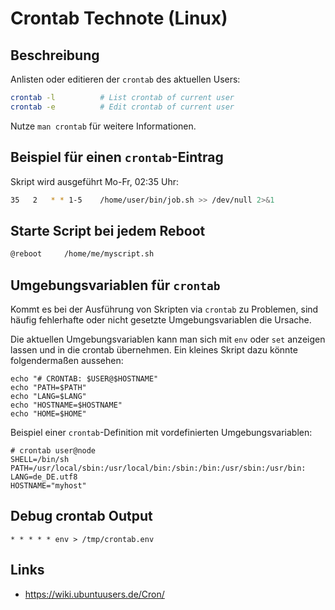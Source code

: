 # Crontab Technote (Linux)

## Beschreibung

Anlisten oder editieren der `crontab` des aktuellen Users:

```sh
crontab -l          # List crontab of current user
crontab -e          # Edit crontab of current user
```

Nutze `man crontab` für weitere Informationen.

## Beispiel für einen `crontab`-Eintrag

Skript wird ausgeführt Mo-Fr, 02:35 Uhr:

```sh
35   2   * * 1-5    /home/user/bin/job.sh >> /dev/null 2>&1
```

## Starte Script bei jedem Reboot

```sh
@reboot     /home/me/myscript.sh
```

## Umgebungsvariablen für `crontab`

Kommt es bei der Ausführung von Skripten via `crontab` zu Problemen, sind häufig fehlerhafte oder nicht gesetzte Umgebungsvariablen die Ursache.

Die aktuellen Umgebungsvariablen kann man sich mit `env` oder `set` anzeigen lassen und in die crontab übernehmen. Ein kleines Skript dazu könnte folgendermaßen aussehen:

```
echo "# CRONTAB: $USER@$HOSTNAME"
echo "PATH=$PATH"
echo "LANG=$LANG"
echo "HOSTNAME=$HOSTNAME"
echo "HOME=$HOME"
```

Beispiel einer `crontab`-Definition mit vordefinierten Umgebungsvariablen:

```
# crontab user@node
SHELL=/bin/sh
PATH=/usr/local/sbin:/usr/local/bin:/sbin:/bin:/usr/sbin:/usr/bin:
LANG=de_DE.utf8
HOSTNAME="myhost"
```


## Debug crontab Output

```
* * * * * env > /tmp/crontab.env
```

## Links

- <https://wiki.ubuntuusers.de/Cron/>


